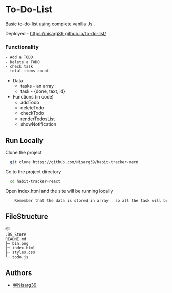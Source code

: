 
# To-Do-List

Basic to-do-list using complete vanilla Js .

Deployed - https://nisarg39.github.io/to-do-list/

### Functionality
	- Add a TODO
	- Delete a TODO
	- check task
	- total items count
- Data
	- tasks - an array
	- task - {done, text, id}
- Functions (in code)
	- addTodo
	- deleteTodo
	- checkTodo
	- renderTodosList
	- showNotification

## Run Locally

Clone the project

```bash
  git clone https://github.com/Nisarg39/habit-tracker-mern
```

Go to the project directory

```bash
  cd habit-tracker-react
```

Open index.html and the site will be running locally

```bash
	Remember that the data is stored in array . so all the task will be removed once the page is refreshed
```

## FileStructure

```
📦 
.DS_Store
README.md
├─ bin.png
├─ index.html
├─ styles.css
└─ todo.js
```


## Authors

- [@Nisarg39](https://github.com/Nisarg39)
